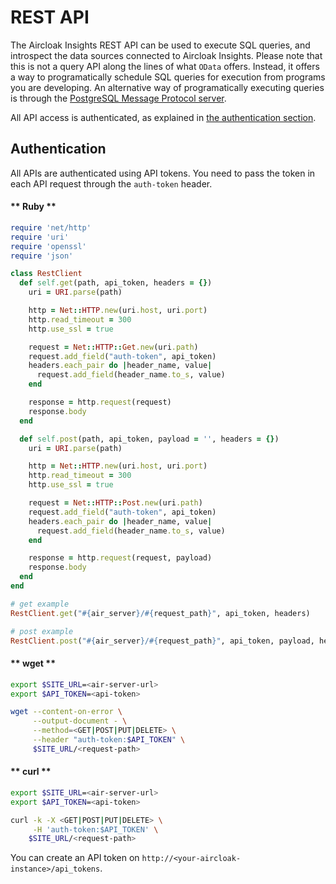 # REST API

The Aircloak Insights REST API can be used to execute SQL queries, and introspect the data sources connected to Aircloak
Insights. Please note that this is not a query API along the lines of what `OData` offers. Instead, it offers a way to
programatically schedule SQL queries for execution from programs you are developing. An alternative way of
programatically executing queries is through the [PostgreSQL Message Protocol server](/api/psql.md).

All API access is authenticated, as explained in [the authentication section](#authentication).

## Authentication <!-- {docsify-ignore} -->

All APIs are authenticated using API tokens. You need to pass the token in each API request through the `auth-token` header.


<!-- tabs:start -->

#### ** Ruby **

```ruby
require 'net/http'
require 'uri'
require 'openssl'
require 'json'

class RestClient
  def self.get(path, api_token, headers = {})
    uri = URI.parse(path)

    http = Net::HTTP.new(uri.host, uri.port)
    http.read_timeout = 300
    http.use_ssl = true

    request = Net::HTTP::Get.new(uri.path)
    request.add_field("auth-token", api_token)
    headers.each_pair do |header_name, value|
      request.add_field(header_name.to_s, value)
    end

    response = http.request(request)
    response.body
  end

  def self.post(path, api_token, payload = '', headers = {})
    uri = URI.parse(path)

    http = Net::HTTP.new(uri.host, uri.port)
    http.read_timeout = 300
    http.use_ssl = true

    request = Net::HTTP::Post.new(uri.path)
    request.add_field("auth-token", api_token)
    headers.each_pair do |header_name, value|
      request.add_field(header_name.to_s, value)
    end

    response = http.request(request, payload)
    response.body
  end
end

# get example
RestClient.get("#{air_server}/#{request_path}", api_token, headers)

# post example
RestClient.post("#{air_server}/#{request_path}", api_token, payload, headers)
```

#### ** wget **

```sh
export $SITE_URL=<air-server-url>
export $API_TOKEN=<api-token>

wget --content-on-error \
     --output-document - \
     --method=<GET|POST|PUT|DELETE> \
     --header "auth-token:$API_TOKEN" \
     $SITE_URL/<request-path>
```

#### ** curl **

```sh
export $SITE_URL=<air-server-url>
export $API_TOKEN=<api-token>

curl -k -X <GET|POST|PUT|DELETE> \
     -H 'auth-token:$API_TOKEN' \
    $SITE_URL/<request-path>
```

<!-- tabs:end -->

You can create an API token on `http://<your-aircloak-instance>/api_tokens`.
